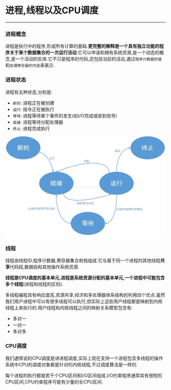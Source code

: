 # 进程,线程以及CPU调度

---

### 进程概念

进程是执行中的程序,形成所有计算的基础.**更完整的解释是一个具有独立功能的程序关于某个数据集合的一次运行活动**.它可以申请和拥有系统资源,是一个动态的概念,是一个活动的实体.它不只是程序的代码,还包括当前的活动,通过`程序计数器的值`和`处理寄存器的内容`来表示.

### 进程状态

进程有五种状态,分别是:

* `新的`: 进程正在被创建
* `运行`: 指令正在被执行
* `等待`: 进程等待某个事件的发生(如I/O完成或收到信号)
* `就绪`: 进程等待分配处理器
* `终止`: 进程完成执行

![进程状态](./img/01.jpeg "进程状态")

### 线程

线程由线程ID,程序计数器,寄存器集合和栈组成.它与属于同一个进程的其他线程**共享**代码段,数据段和其他操作系统资源.

**线程是CPU调度的基本单元,进程是系统资源分配的基本单元,一个进程中可能包含多个线程**(进程和线程的区别).

多线程编程具有响应度高,资源共享,经济和多处理器体系结构的利用四个优点.虽然我们用户进程中可以有很多线程可以执行,但实际上这些用户线程都是映射到内核线程上来执行的.用户线程和内核线程之间的映射关系模型包含有:

* 多对一
* 一对一
* 多对多


### CPU调度

我们通常说的CPU调度是讲进程调度,实际上现在支持一个进程包含多线程的操作系统中CPU的调度对象都是针对的内核线程,不过调度算法是一样的.

每个进程的执行都是若干个CPU区间和I/O区间组成,I/O约束程序通常具有很短的CPU区间,CPU约束程序可能有少量的长CPU区间.